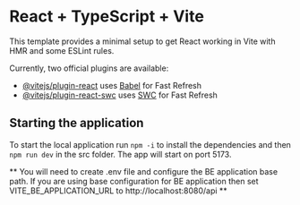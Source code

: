 # React + TypeScript + Vite

This template provides a minimal setup to get React working in Vite with HMR and some ESLint rules.

Currently, two official plugins are available:

- [@vitejs/plugin-react](https://github.com/vitejs/vite-plugin-react/blob/main/packages/plugin-react/README.md) uses [Babel](https://babeljs.io/) for Fast Refresh
- [@vitejs/plugin-react-swc](https://github.com/vitejs/vite-plugin-react-swc) uses [SWC](https://swc.rs/) for Fast Refresh

## Starting the application

To start the local application run `npm -i` to install the dependencies and then `npm run dev` in the src folder. The app will start on port 5173.

** You will need to create .env file and configure the BE application base path. If you are using base configuration for BE application then set VITE_BE_APPLICATION_URL to http://localhost:8080/api **
